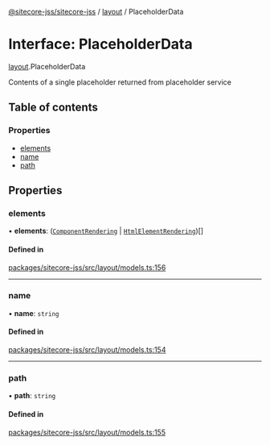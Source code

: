 [@sitecore-jss/sitecore-jss](../README.md) / [layout](../modules/layout.md) / PlaceholderData

# Interface: PlaceholderData

[layout](../modules/layout.md).PlaceholderData

Contents of a single placeholder returned from placeholder service

## Table of contents

### Properties

- [elements](layout.PlaceholderData.md#elements)
- [name](layout.PlaceholderData.md#name)
- [path](layout.PlaceholderData.md#path)

## Properties

### elements

• **elements**: ([`ComponentRendering`](layout.ComponentRendering.md) \| [`HtmlElementRendering`](layout.HtmlElementRendering.md))[]

#### Defined in

[packages/sitecore-jss/src/layout/models.ts:156](https://github.com/Sitecore/jss/blob/9b8dcd42e/packages/sitecore-jss/src/layout/models.ts#L156)

___

### name

• **name**: `string`

#### Defined in

[packages/sitecore-jss/src/layout/models.ts:154](https://github.com/Sitecore/jss/blob/9b8dcd42e/packages/sitecore-jss/src/layout/models.ts#L154)

___

### path

• **path**: `string`

#### Defined in

[packages/sitecore-jss/src/layout/models.ts:155](https://github.com/Sitecore/jss/blob/9b8dcd42e/packages/sitecore-jss/src/layout/models.ts#L155)

